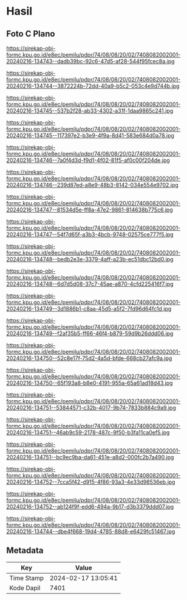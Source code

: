 # Hasil

## Foto C Plano

https://sirekap-obj-formc.kpu.go.id/e8ec/pemilu/pdpr/74/08/08/20/02/7408082002001-20240216-134743--dadb39bc-92c6-47d5-af28-544f95fcec8a.jpg

https://sirekap-obj-formc.kpu.go.id/e8ec/pemilu/pdpr/74/08/08/20/02/7408082002001-20240216-134744--3872224b-72dd-40a9-b5c2-053c4e9d744b.jpg

https://sirekap-obj-formc.kpu.go.id/e8ec/pemilu/pdpr/74/08/08/20/02/7408082002001-20240216-134745--537b2f28-ab33-4302-a31f-1daa9865c241.jpg

https://sirekap-obj-formc.kpu.go.id/e8ec/pemilu/pdpr/74/08/08/20/02/7408082002001-20240216-134745--117397e2-b3e9-4f9a-8d41-583e684d0a78.jpg

https://sirekap-obj-formc.kpu.go.id/e8ec/pemilu/pdpr/74/08/08/20/02/7408082002001-20240216-134746--7a0f4d3d-f9d1-4f02-81f5-af0c00f204de.jpg

https://sirekap-obj-formc.kpu.go.id/e8ec/pemilu/pdpr/74/08/08/20/02/7408082002001-20240216-134746--239d87ed-a8e9-48b3-8142-034e554e9702.jpg

https://sirekap-obj-formc.kpu.go.id/e8ec/pemilu/pdpr/74/08/08/20/02/7408082002001-20240216-134747--81534d5e-ff8a-47e2-9861-814638b775c6.jpg

https://sirekap-obj-formc.kpu.go.id/e8ec/pemilu/pdpr/74/08/08/20/02/7408082002001-20240216-134747--54f7d65f-a3b3-4bcb-9748-02575ce777f5.jpg

https://sirekap-obj-formc.kpu.go.id/e8ec/pemilu/pdpr/74/08/08/20/02/7408082002001-20240216-134748--bedb2e3e-3379-4aff-a23b-ec51dbc12bd0.jpg

https://sirekap-obj-formc.kpu.go.id/e8ec/pemilu/pdpr/74/08/08/20/02/7408082002001-20240216-134748--6d7d5d08-37c7-45ae-a870-4cfd225416f7.jpg

https://sirekap-obj-formc.kpu.go.id/e8ec/pemilu/pdpr/74/08/08/20/02/7408082002001-20240216-134749--3d1886b1-c8aa-45d5-a5f2-7fd96d64fc1d.jpg

https://sirekap-obj-formc.kpu.go.id/e8ec/pemilu/pdpr/74/08/08/20/02/7408082002001-20240216-134749--f2af35b5-ff66-46f4-b879-59d9b26ddd06.jpg

https://sirekap-obj-formc.kpu.go.id/e8ec/pemilu/pdpr/74/08/08/20/02/7408082002001-20240216-134750--52c8e17f-75d2-4a5d-bfde-668cb27afc9a.jpg

https://sirekap-obj-formc.kpu.go.id/e8ec/pemilu/pdpr/74/08/08/20/02/7408082002001-20240216-134750--65f193a8-b8e0-4191-955a-65a61ad18d43.jpg

https://sirekap-obj-formc.kpu.go.id/e8ec/pemilu/pdpr/74/08/08/20/02/7408082002001-20240216-134751--53844571-c32b-4017-9b74-7833b884c9a9.jpg

https://sirekap-obj-formc.kpu.go.id/e8ec/pemilu/pdpr/74/08/08/20/02/7408082002001-20240216-134751--46ab9c59-2178-487c-9f50-b3fa11ca0ef5.jpg

https://sirekap-obj-formc.kpu.go.id/e8ec/pemilu/pdpr/74/08/08/20/02/7408082002001-20240216-134751--bc9ec9ba-da61-451e-a8d2-000fc2b7a490.jpg

https://sirekap-obj-formc.kpu.go.id/e8ec/pemilu/pdpr/74/08/08/20/02/7408082002001-20240216-134752--7cca5f42-d915-4f86-93a3-4e33d98536eb.jpg

https://sirekap-obj-formc.kpu.go.id/e8ec/pemilu/pdpr/74/08/08/20/02/7408082002001-20240216-134752--ab124f9f-edd6-494a-9b17-d3b3379ddd07.jpg

https://sirekap-obj-formc.kpu.go.id/e8ec/pemilu/pdpr/74/08/08/20/02/7408082002001-20240216-134744--dbe4f668-19d4-4785-88d8-e6429fc51467.jpg


## Metadata

| Key        | Value               |
| ---------- | ------------------- |
| Time Stamp | 2024-02-17 13:05:41 |
| Kode Dapil | 7401                |



